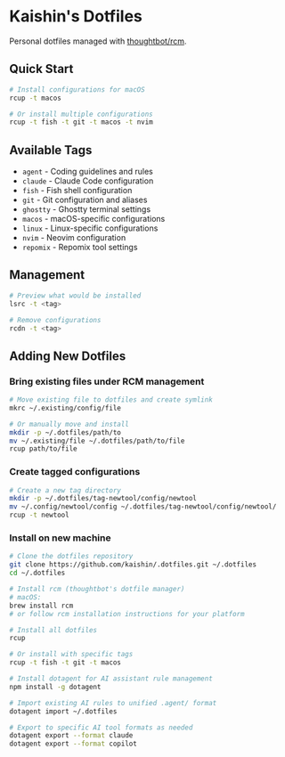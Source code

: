 # Kaishin's Dotfiles

Personal dotfiles managed with [thoughtbot/rcm](https://github.com/thoughtbot/rcm).

## Quick Start

```bash
# Install configurations for macOS
rcup -t macos

# Or install multiple configurations
rcup -t fish -t git -t macos -t nvim
```

## Available Tags

- `agent` - Coding guidelines and rules
- `claude` - Claude Code configuration
- `fish` - Fish shell configuration
- `git` - Git configuration and aliases
- `ghostty` - Ghostty terminal settings
- `macos` - macOS-specific configurations
- `linux` - Linux-specific configurations
- `nvim` - Neovim configuration
- `repomix` - Repomix tool settings

## Management

```bash
# Preview what would be installed
lsrc -t <tag>

# Remove configurations
rcdn -t <tag>
```

## Adding New Dotfiles

### Bring existing files under RCM management

```bash
# Move existing file to dotfiles and create symlink
mkrc ~/.existing/config/file

# Or manually move and install
mkdir -p ~/.dotfiles/path/to
mv ~/.existing/file ~/.dotfiles/path/to/file
rcup path/to/file
```

### Create tagged configurations

```bash
# Create a new tag directory
mkdir -p ~/.dotfiles/tag-newtool/config/newtool
mv ~/.config/newtool/config ~/.dotfiles/tag-newtool/config/newtool/
rcup -t newtool
```

### Install on new machine

```bash
# Clone the dotfiles repository
git clone https://github.com/kaishin/.dotfiles.git ~/.dotfiles
cd ~/.dotfiles

# Install rcm (thoughtbot's dotfile manager)
# macOS:
brew install rcm
# or follow rcm installation instructions for your platform

# Install all dotfiles
rcup

# Or install with specific tags
rcup -t fish -t git -t macos

# Install dotagent for AI assistant rule management
npm install -g dotagent

# Import existing AI rules to unified .agent/ format
dotagent import ~/.dotfiles

# Export to specific AI tool formats as needed
dotagent export --format claude
dotagent export --format copilot
```
